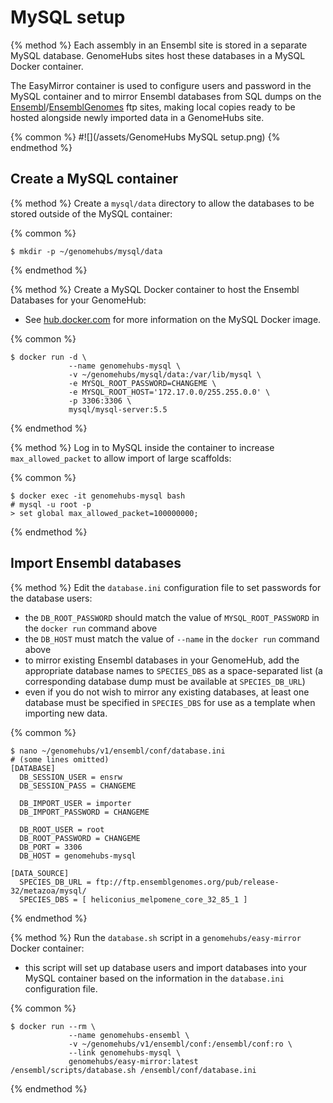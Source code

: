 # MySQL setup

{% method %}
Each assembly in an Ensembl site is stored in a separate MySQL database. GenomeHubs sites host these databases in a MySQL Docker container. 

The EasyMirror container is used to configure users and password in the MySQL container and to mirror Ensembl databases from SQL dumps on the [Ensembl](ftp://ftp.ensembl.org/pub)/[EnsemblGenomes](ftp://ftp.ensemblgenomes.org/pub) ftp sites, making local copies ready to be hosted alongside newly imported data in a GenomeHubs site.

{% common %}
#![](/assets/GenomeHubs MySQL setup.png) 
{% endmethod %}


## Create a MySQL container

{% method %}
Create a `mysql/data` directory to allow the databases to be stored outside of the MySQL container:

{% common %}
```
$ mkdir -p ~/genomehubs/mysql/data
```

{% endmethod %}


{% method %}
Create a MySQL Docker container to host the Ensembl Databases for your GenomeHub:

* See [hub.docker.com](https://hub.docker.com/r/mysql/mysql-server/) for more information on the MySQL Docker image.

{% common %}
```
$ docker run -d \
             --name genomehubs-mysql \
             -v ~/genomehubs/mysql/data:/var/lib/mysql \
             -e MYSQL_ROOT_PASSWORD=CHANGEME \
             -e MYSQL_ROOT_HOST='172.17.0.0/255.255.0.0' \
             -p 3306:3306 \
             mysql/mysql-server:5.5
```
{% endmethod %}

{% method %}
Log in to MySQL inside the container to increase `max_allowed_packet` to allow import of large scaffolds:

{% common %}
```
$ docker exec -it genomehubs-mysql bash
# mysql -u root -p
> set global max_allowed_packet=100000000;
```
{% endmethod %}


## Import Ensembl databases

{% method %}
Edit the `database.ini` configuration file to set passwords for the database users:

* the `DB_ROOT_PASSWORD` should match the value of `MYSQL_ROOT_PASSWORD` in the `docker run` command above
* the `DB_HOST` must match the value of `--name` in the `docker run` command above
* to mirror existing Ensembl databases in your GenomeHub, add the appropriate database names to `SPECIES_DBS` as a space-separated list (a corresponding database dump must be available at `SPECIES_DB_URL`)
* even if you do not wish to mirror any existing databases, at least one database must be specified in `SPECIES_DBS` for use as a template when importing new data.

{% common %}
```
$ nano ~/genomehubs/v1/ensembl/conf/database.ini
# (some lines omitted)
[DATABASE]
  DB_SESSION_USER = ensrw
  DB_SESSION_PASS = CHANGEME

  DB_IMPORT_USER = importer
  DB_IMPORT_PASSWORD = CHANGEME

  DB_ROOT_USER = root
  DB_ROOT_PASSWORD = CHANGEME
  DB_PORT = 3306
  DB_HOST = genomehubs-mysql

[DATA_SOURCE]
  SPECIES_DB_URL = ftp://ftp.ensemblgenomes.org/pub/release-32/metazoa/mysql/
  SPECIES_DBS = [ heliconius_melpomene_core_32_85_1 ]

```
{% endmethod %}


{% method %}
Run the `database.sh` script in a `genomehubs/easy-mirror` Docker container:

* this script will set up database users and import databases into your MySQL container based on the information in the `database.ini` configuration file.

{% common %}
```
$ docker run --rm \
             --name genomehubs-ensembl \
             -v ~/genomehubs/v1/ensembl/conf:/ensembl/conf:ro \
             --link genomehubs-mysql \
             genomehubs/easy-mirror:latest /ensembl/scripts/database.sh /ensembl/conf/database.ini
```
{% endmethod %}


